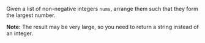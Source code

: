Given a list of non-negative integers `nums`, arrange them such that they form the largest number.

**Note:** The result may be very large, so you need to return a string instead of an integer.